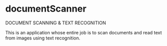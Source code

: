 # documentScanner
DOCUMENT SCANNING & TEXT RECOGNITION

This is an application whose entire job is to scan documents and read text from images using text recognition.
